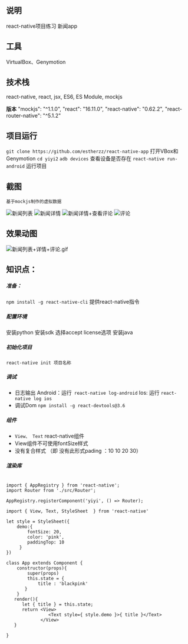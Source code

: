 ## 说明
react-native项目练习 新闻app
## 工具
VirtualBox、Genymotion

## 技术栈
react-native, react, jsx, ES6, ES Module, mockjs

**版本**
    "mockjs": "^1.1.0",
    "react": "16.11.0",
    "react-native": "0.62.2",
    "react-router-native": "^5.1.2"

## 项目运行
`git clone https://github.com/estherzz/react-native-app`
打开VBox和Genymotion
`cd yiyi2`
`adb devices` 查看设备是否存在
`react-native run-android`  运行项目

## 截图
`基于mockjs制作的虚拟数据`

![新闻列表](https://upload-images.jianshu.io/upload_images/20110534-c4d2a67b4e63e62b.png?imageMogr2/auto-orient/strip%7CimageView2/2/w/300)
![新闻详情](https://upload-images.jianshu.io/upload_images/20110534-fe6cc163533204bd.png?imageMogr2/auto-orient/strip%7CimageView2/2/w/300)
![新闻详情+查看评论](https://upload-images.jianshu.io/upload_images/20110534-650ca870ea4a35c8.png?imageMogr2/auto-orient/strip%7CimageView2/2/w/300)
![评论](https://upload-images.jianshu.io/upload_images/20110534-9acabd414d2459d4.png?imageMogr2/auto-orient/strip%7CimageView2/2/w/300)

## 效果动图
![新闻列表+详情+评论.gif](https://upload-images.jianshu.io/upload_images/20110534-bc5f0616dced7ca6.gif?imageMogr2/auto-orient/strip)

## 知识点：
##### 准备：
`npm install -g react-native-cli` 提供react-native指令
##### 配置环境
安装python
安装sdk  选择accept license选项
安装java
##### 初始化项目
`react-native init 项目名称`
##### 调试
- 日志输出
Android：运行` react-native log-android`
Ios: 运行 `react-native log ios`
- 调试Dom
`npm install -g react-devtools@3.6`
##### 组件
- `View、 Text`  react-native组件
- View组件不可使用fontSize样式
- 没有复合样式 （即 没有此形式pading ：10 10 20 30）
##### 渲染库
```

import { AppRegistry } from 'react-native';
import Router from './src/Router';

AppRegistry.registerComponent('yiyi', () => Router);
```

```
import { View, Text, StyleSheet  } from 'react-native'

let style = StyleSheet({
    demo:{
        fontSize: 20,
        color: 'pink',
        paddingTop: 10
     }
})

class App extends Component {
    constructor(props){
        super(props)
        this.state = {
            title : 'blackpink'
       }
    }
   render(){
      let { title } = this.state;
      return <View>
                <Text style={ style.demo }>{ title }</Text>
             </View>
   }

}

```
